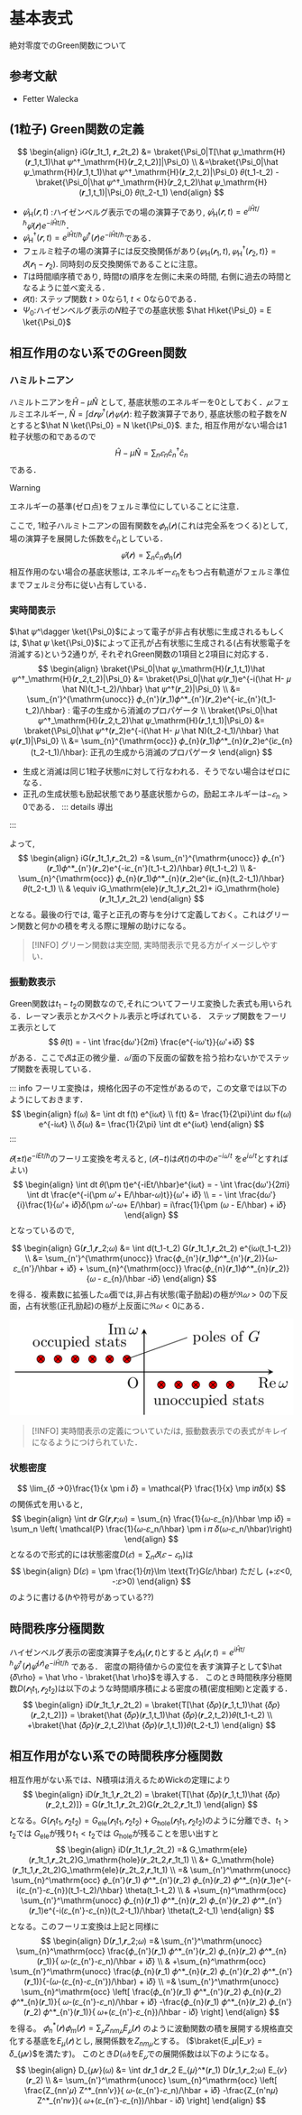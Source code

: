 # 基本表式

絶対零度でのGreen関数について

## 参考文献
- Fetter Walecka

## (1粒子) Green関数の定義

$$
\begin{align}
iG(𝒓_1t_1, 𝒓_2t_2) &= \braket{\Psi_0|T[\hat 𝜓_\mathrm{H}(𝒓_1,t_1)\hat 𝜓^†_\mathrm{H}(𝒓_2,t_2)]|\Psi_0} \\
&=\braket{\Psi_0|\hat 𝜓_\mathrm{H}(𝒓_1,t_1)\hat 𝜓^†_\mathrm{H}(𝒓_2,t_2)|\Psi_0} 𝜃(t_1-t_2) -\braket{\Psi_0|\hat 𝜓^†_\mathrm{H}(𝒓_2,t_2)\hat 𝜓_\mathrm{H}(𝒓_1,t_1)|\Psi_0} 𝜃(t_2-t_1)
\end{align}
$$

- $\hat 𝜓_\mathrm{H}(𝒓,t)$ :ハイゼンベルグ表示での場の演算子であり, $\hat 𝜓_\mathrm{H}(𝒓,t) = e^{i\hat Ht/\hbar}\hat 𝜓(𝒓)e^{-i\hat Ht/\hbar}$．
- $\hat 𝜓^†_\mathrm{H}(𝒓,t) = e^{i\hat Ht/\hbar}\hat 𝜓^†(𝒓)e^{-i\hat Ht/\hbar}$である．
- フェルミ粒子の場の演算子には反交換関係があり$\{𝜓_\mathrm{H}(𝒓_1,t),𝜓_\mathrm{H}^†(𝒓_2,t)\} = 𝛿(𝒓_1-𝒓_2)$. 同時刻の反交換関係であることに注意。
- $T$は時間順序積であり, 時間$t$の順序を左側に未来の時間, 右側に過去の時間となるように並べ変える．
- $𝜃(t)$: ステップ関数 $t>0$なら1, $t<0$なら0である．
- $\Psi_0$:ハイゼンベルグ表示の$N$粒子での基底状態 $\hat H\ket{\Psi_0} = E \ket{\Psi_0}$

## 相互作用のない系でのGreen関数

### ハミルトニアン
ハミルトニアンを$\hat H -μ\hat N$ として, 基底状態のエネルギーを0としておく．$𝜇$:フェルミエネルギー, $\hat N = \int d𝒓 𝜓^†(𝒓)𝜓(𝒓)$: 粒子数演算子であり, 基底状態の粒子数を$N$とすると$\hat N \ket{\Psi_0} = N \ket{\Psi_0}$.
また, 相互作用がない場合は1粒子状態の和であるので
$$
\hat H - \mu \hat N =  \sum_n 𝜀_n \hat c^†_{n}\hat c_{n}
$$
である．

> [!WARNING]
>  エネルギーの基準(ゼロ点)をフェルミ準位にしていることに注意．

ここで, 1粒子ハルミトニアンの固有関数を$𝜙_{n}(𝒓)$(これは完全系をつくる)として, 場の演算子を展開した係数を$\hat c_n$としている．
$$
\hat 𝜓(𝒓) = \sum_n \hat c_n 𝜙_{n}(𝒓)
$$
相互作用のない場合の基底状態は, エネルギー$𝜀_n$をもつ占有軌道がフェルミ準位までフェルミ分布に従い占有している．

### 実時間表示
$\hat 𝜓^\dagger \ket{\Psi_0}$によって電子が非占有状態に生成されるもしくは, $\hat 𝜓 \ket{\Psi_0}$によって正孔が占有状態に生成される(占有状態電子を消滅する)という2通りが, それぞれGreen関数の1項目と2項目に対応する．
$$
\begin{align}
\braket{\Psi_0|\hat 𝜓_\mathrm{H}(𝒓_1,t_1)\hat 𝜓^†_\mathrm{H}(𝒓_2,t_2)|\Psi_0} &= 
\braket{\Psi_0|\hat 𝜓(𝒓_1)e^{-i(\hat H- 𝜇 \hat N)(t_1-t_2)/\hbar}  \hat 𝜓^†(𝒓_2)|\Psi_0} \\
&= \sum_{n'}^{\mathrm{unocc}} 𝜙_{n'}(𝒓_1)𝜙^*_{n'}(𝒓_2)e^{-i𝜀_{n'}(t_1-t_2)/\hbar} : 電子の生成から消滅のプロパゲータ \\
\braket{\Psi_0|\hat 𝜓^†_\mathrm{H}(𝒓_2,t_2)\hat 𝜓_\mathrm{H}(𝒓_1,t_1)|\Psi_0} &= 
\braket{\Psi_0|\hat 𝜓^†(𝒓_2)e^{-i(\hat H- 𝜇 \hat N)(t_2-t_1)/\hbar} \hat 𝜓(𝒓_1)|\Psi_0} \\
&= \sum_{n}^{\mathrm{occ}} 𝜙_{n}(𝒓_1)𝜙^*_{n}(𝒓_2)e^{i𝜀_{n}(t_2-t_1)/\hbar}: 正孔の生成から消滅のプロパゲータ
\end{align}
$$
- 生成と消滅は同じ1粒子状態$n$に対して行なわれる．そうでない場合はゼロになる．
- 正孔の生成状態も励起状態であり基底状態からの，励起エネルギーは$-𝜀_n>0$である．
::: details 導出

:::

よって, 
$$
\begin{align}
iG(𝒓_1t_1,𝒓_2t_2) =& \sum_{n'}^{\mathrm{unocc}} 𝜙_{n'}(𝒓_1)𝜙^*_{n'}(𝒓_2)e^{-i𝜀_{n'}(t_1-t_2)/\hbar} 𝜃(t_1-t_2) \\
  &- \sum_{n}^{\mathrm{occ}} 𝜙_{n}(𝒓_1)𝜙^*_{n}(𝒓_2)e^{i𝜀_{n}(t_2-t_1)/\hbar}𝜃(t_2-t_1) \\
  & \equiv iG_\mathrm{ele}(𝒓_1t_1,𝒓_2t_2)+ iG_\mathrm{hole}(𝒓_1t_1,𝒓_2t_2)
\end{align}
$$
となる。最後の行では, 電子と正孔の寄与を分けて定義しておく。これはグリーン関数と何かの積を考える際に理解の助けになる。
> [!INFO]
> グリーン関数は実空間, 実時間表示で見る方がイメージしやすい．

### 振動数表示
Green関数は$t_1-t_2$の関数なので,それについてフーリエ変換した表式も用いられる．レーマン表示とかスペクトル表示と呼ばれている．
ステップ関数をフーリエ表示として
$$
𝜃(t) = - \int \frac{d𝜔'}{2𝜋i} \frac{e^{-i𝜔't}}{𝜔'+i𝛿}
$$
がある．ここで$𝛿$は正の微少量．$𝜔'$面の下反面の留数を拾う拾わないかでステップ関数を表現している．

::: info
フーリエ変換は，規格化因子の不定性があるので，この文章では以下のようにしておきます．
$$
\begin{align}
f(𝜔) &= \int dt f(t) e^{i𝜔t} \\
f(t) &= \frac{1}{2\pi}\int d𝜔 f(𝜔) e^{-i𝜔t} \\
𝛿(𝜔) &= \frac{1}{2\pi} \int dt e^{i𝜔t}
\end{align}
$$
:::

$𝜃(\pm t)e^{-iEt/\hbar}$のフーリエ変換を考えると, ($𝜃(-t)$は$𝜃(t)$の中の$e^{-i𝜔't}$ を$e^{i𝜔't}$とすればよい)
$$
\begin{align}
\int dt 𝜃(\pm t)e^{-iEt/\hbar}e^{i𝜔t} = - \int \frac{d𝜔'}{2𝜋i} \int dt \frac{e^{-i(\pm 𝜔'+ E/\hbar-𝜔)t}}{𝜔'+ i𝛿} \\
= - \int \frac{d𝜔'}{i}\frac{1}{𝜔'+ i𝛿}𝛿(\pm 𝜔'-𝜔+ E/\hbar) = i\frac{1}{\pm (𝜔 - E/\hbar) + i𝛿}
\end{align}
$$
となっているので,

$$
\begin{align}
G(𝒓_1,𝒓_2;𝜔) &= \int d(t_1-t_2) G(𝒓_1t_1,𝒓_2t_2) e^{i𝜔(t_1-t_2)} \\
&=  \sum_{n'}^{\mathrm{unocc}} \frac{𝜙_{n'}(𝒓_1)𝜙^*_{n'}(𝒓_2)}{𝜔-𝜀_{n'}/\hbar + i𝛿} +
    \sum_{n}^{\mathrm{occ}} \frac{𝜙_{n}(𝒓_1)𝜙^*_{n}(𝒓_2)}{𝜔 - 𝜀_{n}/\hbar -i𝛿}
\end{align}
$$
を得る．複素数に拡張した$𝜔$面では,非占有状態(電子励起)の極が$\Re 𝜔 >0$の下反面，占有状態(正孔励起)の極が上反面に$\Re 𝜔 <0$にある．

![グリーン関数の極](./figures/green_poles.png)

> [!INFO]
> 実時間表示の定義についていた$i$は, 振動数表示での表式がキレイになるようにつけられていた．

### 状態密度

$$
\lim_{𝛿 →0}\frac{1}{x \pm i 𝛿} = \mathcal{P} \frac{1}{x} \mp i𝜋𝛿(x)
$$
の関係式を用いると,
$$
\begin{align}
\int d𝒓 G(𝒓,𝒓;𝜔) =  \sum_{n} \frac{1}{𝜔-𝜀_{n}/\hbar \mp i𝛿} = \sum_n \left( \mathcal{P} \frac{1}{𝜔-𝜀_n/\hbar} \pm i 𝜋 𝛿(𝜔-𝜀_n/\hbar)\right)
\end{align}
$$
となるので形式的には状態密度$D(𝜀) = \sum_n 𝛿(𝜀-𝜀_n)$は
$$
\begin{align}
D(𝜀) = \pm \frac{1}{𝜋}\Im \text{Tr}G(𝜀/\hbar)  ただし (+:𝜀<0, -:𝜀>0)
\end{align}
$$
のように書ける($\hbar$や符号があっている??)

## 時間秩序分極関数

ハイゼンベルグ表示の密度演算子を$\hat 𝜌_\mathrm{H}(𝒓,t)$とすると $\hat 𝜌_\mathrm{H}(𝒓,t) = e^{i\hat Ht/\hbar}\hat 𝜓^†(𝒓)\hat 𝜓^(𝒓)e^{-i\hat Ht/\hbar}$ である．
密度の期待値からの変位を表す演算子として$\hat {𝛿\rho} = \hat \rho - \braket{\hat \rho}$を導入する．
このとき時間秩序分極関数$D(𝒓_1t_1,𝒓_2t_2)$は以下のような時間順序積による密度の積(密度相関)と定義する．
$$
\begin{align}
iD(𝒓_1t_1,𝒓_2t_2) = 
\braket{T[\hat {𝛿𝜌}(𝒓_1,t_1)\hat {𝛿𝜌}(𝒓_2,t_2)]} = 
\braket{\hat   {𝛿𝜌}(𝒓_1,t_1)\hat {𝛿𝜌}(𝒓_2,t_2)}𝜃(t_1-t_2)  \\
+\braket{\hat  {𝛿𝜌}(𝒓_2,t_2)\hat {𝛿𝜌}(𝒓_1,t_1)}𝜃(t_2-t_1)
\end{align}
$$

## 相互作用がない系での時間秩序分極関数
相互作用がない系では、N積項は消えるためWickの定理により
$$
\begin{align}
iD(𝒓_1t_1,𝒓_2t_2) = 
\braket{T[\hat {𝛿𝜌}(𝒓_1,t_1)\hat {𝛿𝜌}(𝒓_2,t_2)]} = G(𝒓_1t_1,𝒓_2t_2)G(𝒓_2t_2,𝒓_1t_1)
\end{align}
$$
となる。$G(𝒓_1t_1,𝒓_2t_2) = G_\mathrm{ele}(𝒓_1t_1,𝒓_2t_2) + G_\mathrm{hole}(𝒓_1t_1,𝒓_2t_2)$のように分離でき、$t_1 > t_2$では $G_\mathrm{ele}$が残り$t_1 < t_2$では $G_\mathrm{hole}$が残ることを思い出すと
$$
\begin{align}
iD(𝒓_1t_1,𝒓_2t_2) =& G_\mathrm{ele}(𝒓_1t_1,𝒓_2t_2)G_\mathrm{hole}(𝒓_2t_2,𝒓_1t_1) \\
                  &+ G_\mathrm{hole}(𝒓_1t_1,𝒓_2t_2)G_\mathrm{ele}(𝒓_2t_2,𝒓_1t_1) \\
               =& \sum_{n'}^\mathrm{unocc} \sum_{n}^\mathrm{occ} 𝜙_{n'}(𝒓_1) 𝜙^*_{n'}(𝒓_2) 𝜙_{n}(𝒓_2) 𝜙^*_{n}(𝒓_1)e^{-i(𝜀_{n'}-𝜀_{n})(t_1-t_2)/\hbar} \theta(t_1-t_2) \\
                & +\sum_{n}^\mathrm{occ} \sum_{n'}^\mathrm{unocc} 𝜙_{n}(𝒓_1) 𝜙^*_{n}(𝒓_2) 𝜙_{n'}(𝒓_2) 𝜙^*_{n'}(𝒓_1)e^{-i(𝜀_{n'}-𝜀_{n})(t_2-t_1)/\hbar} \theta(t_2-t_1)
\end{align}
$$
となる。このフーリエ変換は上記と同様に
$$
\begin{align}
D(𝒓_1,𝒓_2;𝜔) =& \sum_{n'}^\mathrm{unocc} \sum_{n}^\mathrm{occ} 
                   \frac{𝜙_{n'}(𝒓_1) 𝜙^*_{n'}(𝒓_2) 𝜙_{n}(𝒓_2) 𝜙^*_{n}(𝒓_1)}{  𝜔-(𝜀_{n'}-𝜀_n)/\hbar + i𝛿} \\
              & +\sum_{n}^\mathrm{occ} \sum_{n'}^\mathrm{unocc} 
                   \frac{𝜙_{n}(𝒓_1) 𝜙^*_{n}(𝒓_2) 𝜙_{n'}(𝒓_2) 𝜙^*_{n'}(𝒓_1)}{-(𝜔-(𝜀_{n}-𝜀_{n'})/\hbar) + i𝛿} \\
            =& \sum_{n'}^\mathrm{unocc} \sum_{n}^\mathrm{occ} \left[
                   \frac{𝜙_{n'}(𝒓_1) 𝜙^*_{n'}(𝒓_2) 𝜙_{n}(𝒓_2) 𝜙^*_{n}(𝒓_1)}{  𝜔-(𝜀_{n'}-𝜀_n)/\hbar + i𝛿}
                  -\frac{𝜙_{n}(𝒓_1) 𝜙^*_{n}(𝒓_2) 𝜙_{n'}(𝒓_2) 𝜙^*_{n'}(𝒓_1)}{  𝜔+(𝜀_{n'}-𝜀_{n})/\hbar - i𝛿} \right]
\end{align}
$$
を得る。
$𝜙^*_n(𝒓)𝜙_m(𝒓) = \sum_{𝜇} Z_{nm𝜇}E_𝜇(𝒓)$ のように波動関数の積を展開する規格直交化する基底を$E_\mu(𝒓)$とし, 展開係数を$Z_{nm𝜇}$とする。
($\braket{E_𝜇|E_𝜈} = 𝛿_{𝜇𝜈}$を満たす)。 このとき$D(𝜔)$を$E_{𝜇}$での展開係数は以下のようになる。
$$
\begin{align}
D_{𝜇𝜈}(𝜔) &= \int d𝒓_1 d𝒓_2 E_{𝜇}^*(𝒓_1) D(𝒓_1,𝒓_2;𝜔)  E_{𝜈}(𝒓_2) \\
         &= \sum_{n'}^\mathrm{unocc} \sum_{n}^\mathrm{occ} \left[
               \frac{Z_{nn'𝜇} Z^*_{nn'𝜈}}{  𝜔-(𝜀_{n'}-𝜀_n)/\hbar + i𝛿}
              -\frac{Z_{n'n𝜇} Z^*_{n'n𝜈}}{  𝜔+(𝜀_{n'}-𝜀_{n})/\hbar - i𝛿} \right]
\end{align}
$$

<!-- ::: details 導出 -->
<!-- $$ -->
<!-- \begin{align} -->
<!-- \braket{T[\hat {𝛿𝜌}(𝒓_1,t_1)\hat {𝛿𝜌}(𝒓_2,t_2)]} &=  -->
<!--    \braket{T[\hat 𝜌_\mathrm{H}(𝒓_1,t_1) \hat 𝜌_\mathrm{H}(𝒓_2,t_2)]} -->
<!--  - \braket{T[\hat 𝜌_\mathrm{H}(𝒓_1,t_1) \braket{\hat \rho_\mathrm{H}(𝒓_2,t_2)}]}  \\ -->
<!-- &- \braket{T[\hat 𝜌_\mathrm{H}(𝒓_2,t_2) \braket{\hat \rho_\mathrm{H}(𝒓_1,t_1)}]}  -->
<!-- + \braket{T[\braket{\hat \rho_\mathrm{H}(𝒓_1,t_1)} \braket{\hat \rho_\mathrm{H}(𝒓_2,t_2)}]} \\ -->
<!-- &= \braket{T[\hat 𝜌_\mathrm{H}(𝒓_1,t_1) \hat 𝜌_\mathrm{H}(𝒓_2,t_2)]}+{\braket{\hat \rho_\mathrm{H}(𝒓_1,t_1)} \braket{\hat \rho_\mathrm{H}(𝒓_2,t_2)}} \\ -->
<!-- \end{align} -->
<!-- $$ -->
<!---->
<!-- ここで $\hat \rho_\mathrm{H}(𝒓,t) = \hat 𝜓^\dagger_\mathrm{H}(𝒓,t) \hat 𝜓_\mathrm{H}(𝒓,t)$ であるため,  -->
<!-- \braket{T[\hat 𝜓^†_\mathrm{H}(𝒓_1,t_1)𝜓_\mathrm{H}(𝒓_1,t_1)𝜓^†_\mathrm{H}(𝒓_1,t_1)𝜓_\mathrm{H}(𝒓_2,t_2)]} =  -->
<!-- ::: -->
